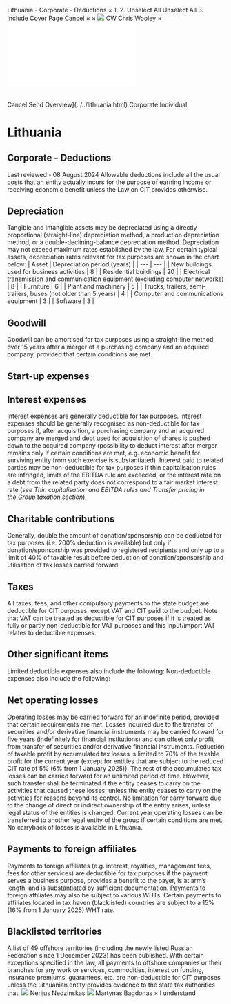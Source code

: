 Lithuania - Corporate - Deductions
×
1.
2.
Unselect All
Unselect All
3.
Include Cover Page
Cancel
×
×
![](../../-/media/world-wide-tax-summaries/attachments/global---chris-wooley.ashx%3Frev=ac5e5f3223b34096b1afc2a6009c7320&revision=ac5e5f32-23b3-4096-b1af-c2a6009c7320&hash=859B7ADC84DC2CBEC9760E9E6EE7DE6D0A8BFCDF)
CW
Chris Wooley
×
![](deductions.html)
######
Cancel
Send
Overview](../../lithuania.html)
Corporate
Individual
# Lithuania
## Corporate - Deductions
Last reviewed - 08 August 2024
Allowable deductions include all the usual costs that an entity actually incurs for the purpose of earning income or receiving economic benefit unless the Law on CIT provides otherwise.
## Depreciation
Tangible and intangible assets may be depreciated using a directly proportional (straight-line) depreciation method, a production depreciation method, or a double-declining-balance depreciation method. Depreciation may not exceed maximum rates established by the law. For certain typical assets, depreciation rates relevant for tax purposes are shown in the chart below:
| Asset | Depreciation period (years) |
| --- | --- |
| New buildings used for business activities | 8 |
| Residential buildings | 20 |
| Electrical transmission and communication equipment (excluding computer networks) | 8 |
| Furniture | 6 |
| Plant and machinery | 5 |
| Trucks, trailers, semi-trailers, buses (not older than 5 years) | 4 |
| Computer and communications equipment | 3 |
| Software | 3 |
## Goodwill
Goodwill can be amortised for tax purposes using a straight-line method over 15 years after a merger of a purchasing company and an acquired company, provided that certain conditions are met.
## Start-up expenses
## Interest expenses
Interest expenses are generally deductible for tax purposes. Interest expenses should be generally recognised as non-deductible for tax purposes if, after acquisition, a purchasing company and an acquired company are merged and debt used for acquisition of shares is pushed down to the acquired company (possibility to deduct interest after merger remains only if certain conditions are met, e.g. economic benefit for surviving entity from such exercise is substantiated).
Interest paid to related parties may be non-deductible for tax purposes if thin capitalisation rules are infringed, limits of the EBITDA rule are exceeded, or the interest rate on a debt from the related party does not correspond to a fair market interest rate (*see Thin capitalisation and EBITDA rules and Transfer pricing in the [Group taxation](group-taxation.html) section*).
## Charitable contributions
Generally, double the amount of donation/sponsorship can be deducted for tax purposes (i.e. 200% deduction is available) but only if donation/sponsorship was provided to registered recipients and only up to a limit of 40% of taxable result before deduction of donation/sponsorship and utilisation of tax losses carried forward.
## Taxes
All taxes, fees, and other compulsory payments to the state budget are deductible for CIT purposes, except VAT and CIT paid to the budget. Note that VAT can be treated as deductible for CIT purposes if it is treated as fully or partly non-deductible for VAT purposes and this input/import VAT relates to deductible expenses.
## Other significant items
Limited deductible expenses also include the following:
Non-deductible expenses also include the following:
## Net operating losses
Operating losses may be carried forward for an indefinite period, provided that certain requirements are met.
Losses incurred due to the transfer of securities and/or derivative financial instruments may be carried forward for five years (indefinitely for financial institutions) and can offset only profit from transfer of securities and/or derivative financial instruments.
Reduction of taxable profit by accumulated tax losses is limited to 70% of the taxable profit for the current year (except for entities that are subject to the reduced CIT rate of 5% (6% from 1 January 2025)). The rest of the accumulated tax losses can be carried forward for an unlimited period of time. However, such transfer shall be terminated if the entity ceases to carry on the activities that caused these losses, unless the entity ceases to carry on the activities for reasons beyond its control.
No limitation for carry forward due to the change of direct or indirect ownership of the entity arises, unless legal status of the entities is changed.
Current year operating losses can be transferred to another legal entity of the group if certain conditions are met.
No carryback of losses is available in Lithuania.
## Payments to foreign affiliates
Payments to foreign affiliates (e.g. interest, royalties, management fees, fees for other services) are deductible for tax purposes if the payment serves a business purpose, provides a benefit to the payer, is at arm’s length, and is substantiated by sufficient documentation. Payments to foreign affiliates may also be subject to various WHTs. Certain payments to affiliates located in tax haven (blacklisted) countries are subject to a 15% (16% from 1 January 2025) WHT rate.
## Blacklisted territories
A list of 49 offshore territories (including the newly listed Russian Federation since 1 December 2023) has been published. With certain exceptions specified in the law, all payments to offshore companies or their branches for any work or services, commodities, interest on funding, insurance premiums, guarantees, etc. are non-deductible for CIT purposes unless the Lithuanian entity provides evidence to the state tax authorities that:
![](../../-/media/world-wide-tax-summaries/attachments/lithuania---nerijus_nedzinskas.ashx%3Frev=772ebd61a7734bbaa4d3b6f2083d2bbf&revision=772ebd61-a773-4bba-a4d3-b6f2083d2bbf&hash=EAC2D6543DECBDAF68A1EA4D46E4D61F3BD60125)
Nerijus Nedzinskas
![](../../-/media/world-wide-tax-summaries/lithuaniamartynas-bagdonaslithuania--martynas-bagdonaspng20230502103638930.ashx%3Frev=bf93813659174bbfa62a7ba0d3465276&revision=bf938136-5917-4bbf-a62a-7ba0d3465276&hash=B0FAE7E40F81C570D8F29970FDE55CEE6B3C1B2D)
Martynas Bagdonas
×
I understand